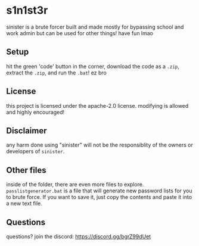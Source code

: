 # s1n1st3r
sinister is a brute forcer built and made mostly for bypassing school and work admin but can be used for other things!
have fun lmao
## Setup
hit the green 'code' button in the corner, download the code as a `.zip`, extract the `.zip`, and run the `.bat`! ez bro
## License
this project is licensed under the apache-2.0 license.
modifying is allowed and highly encouraged!
## Disclaimer
any harm done using "sinister" will not be the responsiblity of the owners or developers of `sinister`.
## Other files
inside of the folder, there are even more files to explore. `passlistgenerator.bat` is a file that will generate new password lists
for you to brute force. If you want to save it, just copy the contents and paste it into a new text file.
## Questions
questions? join the discord:
https://discord.gg/bgrZ99dUet
